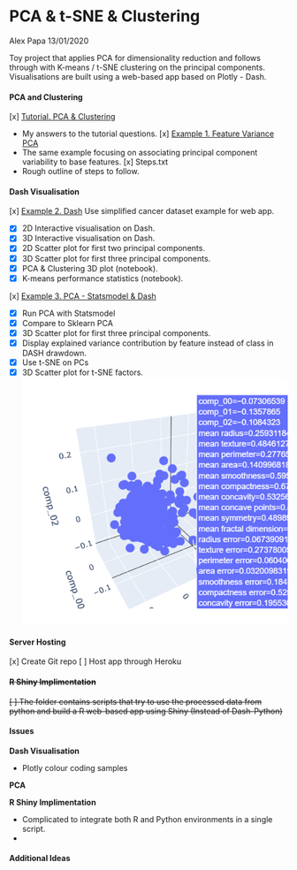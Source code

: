 # PCA & t-SNE & Clustering
Alex Papa 13/01/2020

Toy project that applies PCA for dimensionality reduction and follows through with K-means / t-SNE clustering on the principal components. Visualisations are built using a web-based app based on Plotly - Dash.

#### __PCA and Clustering__
[x] [Tutorial. PCA & Clustering](https://github.com/09acp/PCA-Clustering---Dash/blob/master/Example%201.%20Feature%20Variance%20PCA.ipynb)
  - My answers to the tutorial questions.
[x] [Example 1. Feature Variance PCA](https://github.com/09acp/PCA-Clustering---Dash/blob/master/Example%201.%20Feature%20Variance%20PCA.ipynb)
  - The same example focusing on associating principal component variability to base features.
[x] Steps.txt
  - Rough outline of steps to follow.

#### __Dash Visualisation__
[x] [Example 2. Dash](https://github.com/09acp/PCA-Clustering---Dash/blob/master/Example%202.%20Dash%20-%20Plotly%20Express.ipynb)
  Use simplified cancer dataset example for web app.
  - [x] 2D Interactive visualisation on Dash.
  - [x] 3D Interactive visualisation on Dash.
  - [x] 2D Scatter plot for first two principal components.
  - [x] 3D Scatter plot for first three principal components.
  - [x] PCA & Clustering 3D plot (notebook).
  - [x] K-means performance statistics (notebook).

[x] [Example 3. PCA - Statsmodel & Dash](https://github.com/09acp/PCA-Clustering---Dash/blob/master/Example%203.%20PCA%20-%20Statsmodel%20%26%20Dash.ipynb)
  - [x] Run PCA with Statsmodel
  - [x] Compare to Sklearn PCA
  - [x] 3D Scatter plot for first three principal components.
  - [x] Display explained variance contribution by feature instead of class in DASH drawdown.
  - [x] Use t-SNE on PCs
  - [x] 3D Scatter plot for t-SNE factors.
    ![PCA explained variance by element](https://github.com/09acp/PCA-Clustering---Dash/blob/master/screenshots/pca_scatter3d.PNG?raw=true "PCA explained variance by element")

#### __Server Hosting__
  [x] Create Git repo
  [ ] Host app through Heroku



#### ~~__R Shiny Implimentation__~~
~~[ ] The folder contains scripts that try to use the processed data from python and build a R web-based app using Shiny (Instead of Dash-Python)~~

#### __Issues__

__Dash Visualisation__
- Plotly colour coding samples

__PCA__

__R Shiny Implimentation__
- Complicated to integrate both R and Python environments in a single script.
-


#### Additional Ideas
